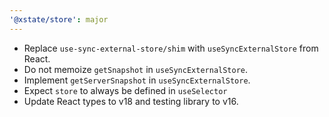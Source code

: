 ```yaml
---
'@xstate/store': major
---
```


- Replace `use-sync-external-store/shim` with `useSyncExternalStore` from React.
- Do not memoize `getSnapshot` in `useSyncExternalStore`.
- Implement `getServerSnapshot` in `useSyncExternalStore`.
- Expect `store` to always be defined in `useSelector`
- Update React types to v18 and testing library to v16.
